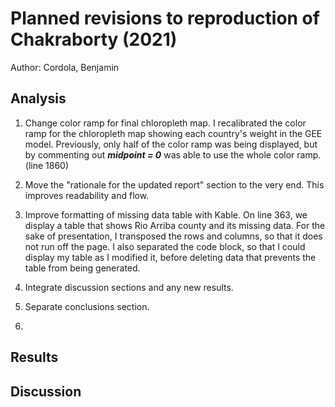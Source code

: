 # Planned revisions to reproduction of Chakraborty (2021)

Author: Cordola, Benjamin

## Analysis
<!--Enumerate and justify changes to analytical plan here-->
1. Change color ramp for final chloropleth map.
    I recalibrated the color ramp for the chloropleth map showing each country's weight in the GEE model. Previously, only half of the color ramp was being displayed, but by commenting out ___midpoint = 0___ was able to use the whole color ramp.
    (line 1860)
2. Move the "rationale for the updated report" section to the very end.
    This improves readability and flow. 
3. Improve formatting of missing data table with Kable.
    On line 363, we display a table that shows Rio Arriba county and its missing data. For the sake of presentation, I transposed the rows and columns, so that it does not run off the page. I also separated the code block, so that I could display my table as I modified it, before deleting data that prevents the table from being generated. 
4. Integrate discussion sections and any new results.
    
5. Separate conclusions section.
6. 


## Results

<!--Describe how changes will be visualized / compared here-->

## Discussion

<!--Describe how you will interpret the results of your changes here.
For example, in hypothetical terms, if my new/revised map shows ---, it will mean that ---. 
-->